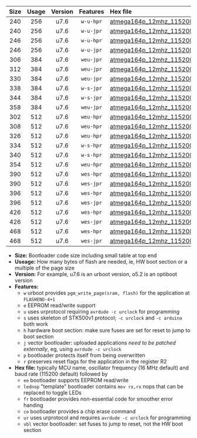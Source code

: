 |Size|Usage|Version|Features|Hex file|
|:-:|:-:|:-:|:-:|:--|
|240|256|u7.6|`w-u-hpr`|[atmega164p_12mhz_115200bps_ur.hex](https://raw.githubusercontent.com/stefanrueger/urboot/main/atmega164p_12mhz_115200bps_ur.hex)|
|240|256|u7.6|`w-u-jpr`|[atmega164p_12mhz_115200bps_ur_vbl.hex](https://raw.githubusercontent.com/stefanrueger/urboot/main/atmega164p_12mhz_115200bps_ur_vbl.hex)|
|246|256|u7.6|`w-u-hpr`|[atmega164p_12mhz_115200bps_lednop_ur.hex](https://raw.githubusercontent.com/stefanrueger/urboot/main/atmega164p_12mhz_115200bps_lednop_ur.hex)|
|246|256|u7.6|`w-u-jpr`|[atmega164p_12mhz_115200bps_lednop_ur_vbl.hex](https://raw.githubusercontent.com/stefanrueger/urboot/main/atmega164p_12mhz_115200bps_lednop_ur_vbl.hex)|
|306|384|u7.6|`weu-jpr`|[atmega164p_12mhz_115200bps_ee_ur_vbl.hex](https://raw.githubusercontent.com/stefanrueger/urboot/main/atmega164p_12mhz_115200bps_ee_ur_vbl.hex)|
|312|384|u7.6|`weu-jpr`|[atmega164p_12mhz_115200bps_ee_lednop_ur_vbl.hex](https://raw.githubusercontent.com/stefanrueger/urboot/main/atmega164p_12mhz_115200bps_ee_lednop_ur_vbl.hex)|
|330|384|u7.6|`weu-jpr`|[atmega164p_12mhz_115200bps_ee_lednop_fr_ur_vbl.hex](https://raw.githubusercontent.com/stefanrueger/urboot/main/atmega164p_12mhz_115200bps_ee_lednop_fr_ur_vbl.hex)|
|338|384|u7.6|`w-s-jpr`|[atmega164p_12mhz_115200bps_vbl.hex](https://raw.githubusercontent.com/stefanrueger/urboot/main/atmega164p_12mhz_115200bps_vbl.hex)|
|344|384|u7.6|`w-s-jpr`|[atmega164p_12mhz_115200bps_lednop_vbl.hex](https://raw.githubusercontent.com/stefanrueger/urboot/main/atmega164p_12mhz_115200bps_lednop_vbl.hex)|
|358|384|u7.6|`weu-jpr`|[atmega164p_12mhz_115200bps_ee_lednop_fr_ce_ur_vbl.hex](https://raw.githubusercontent.com/stefanrueger/urboot/main/atmega164p_12mhz_115200bps_ee_lednop_fr_ce_ur_vbl.hex)|
|302|512|u7.6|`weu-hpr`|[atmega164p_12mhz_115200bps_ee_ur.hex](https://raw.githubusercontent.com/stefanrueger/urboot/main/atmega164p_12mhz_115200bps_ee_ur.hex)|
|308|512|u7.6|`weu-hpr`|[atmega164p_12mhz_115200bps_ee_lednop_ur.hex](https://raw.githubusercontent.com/stefanrueger/urboot/main/atmega164p_12mhz_115200bps_ee_lednop_ur.hex)|
|326|512|u7.6|`weu-hpr`|[atmega164p_12mhz_115200bps_ee_lednop_fr_ur.hex](https://raw.githubusercontent.com/stefanrueger/urboot/main/atmega164p_12mhz_115200bps_ee_lednop_fr_ur.hex)|
|334|512|u7.6|`w-s-hpr`|[atmega164p_12mhz_115200bps.hex](https://raw.githubusercontent.com/stefanrueger/urboot/main/atmega164p_12mhz_115200bps.hex)|
|340|512|u7.6|`w-s-hpr`|[atmega164p_12mhz_115200bps_lednop.hex](https://raw.githubusercontent.com/stefanrueger/urboot/main/atmega164p_12mhz_115200bps_lednop.hex)|
|354|512|u7.6|`weu-hpr`|[atmega164p_12mhz_115200bps_ee_lednop_fr_ce_ur.hex](https://raw.githubusercontent.com/stefanrueger/urboot/main/atmega164p_12mhz_115200bps_ee_lednop_fr_ce_ur.hex)|
|390|512|u7.6|`wes-hpr`|[atmega164p_12mhz_115200bps_ee.hex](https://raw.githubusercontent.com/stefanrueger/urboot/main/atmega164p_12mhz_115200bps_ee.hex)|
|390|512|u7.6|`wes-jpr`|[atmega164p_12mhz_115200bps_ee_vbl.hex](https://raw.githubusercontent.com/stefanrueger/urboot/main/atmega164p_12mhz_115200bps_ee_vbl.hex)|
|396|512|u7.6|`wes-hpr`|[atmega164p_12mhz_115200bps_ee_lednop.hex](https://raw.githubusercontent.com/stefanrueger/urboot/main/atmega164p_12mhz_115200bps_ee_lednop.hex)|
|396|512|u7.6|`wes-jpr`|[atmega164p_12mhz_115200bps_ee_lednop_vbl.hex](https://raw.githubusercontent.com/stefanrueger/urboot/main/atmega164p_12mhz_115200bps_ee_lednop_vbl.hex)|
|426|512|u7.6|`wes-hpr`|[atmega164p_12mhz_115200bps_ee_lednop_fr.hex](https://raw.githubusercontent.com/stefanrueger/urboot/main/atmega164p_12mhz_115200bps_ee_lednop_fr.hex)|
|426|512|u7.6|`wes-jpr`|[atmega164p_12mhz_115200bps_ee_lednop_fr_vbl.hex](https://raw.githubusercontent.com/stefanrueger/urboot/main/atmega164p_12mhz_115200bps_ee_lednop_fr_vbl.hex)|
|468|512|u7.6|`wes-hpr`|[atmega164p_12mhz_115200bps_ee_lednop_fr_ce.hex](https://raw.githubusercontent.com/stefanrueger/urboot/main/atmega164p_12mhz_115200bps_ee_lednop_fr_ce.hex)|
|468|512|u7.6|`wes-jpr`|[atmega164p_12mhz_115200bps_ee_lednop_fr_ce_vbl.hex](https://raw.githubusercontent.com/stefanrueger/urboot/main/atmega164p_12mhz_115200bps_ee_lednop_fr_ce_vbl.hex)|

- **Size:** Bootloader code size including small table at top end
- **Useage:** How many bytes of flash are needed, ie, HW boot section or a multiple of the page size
- **Version:** For example, u7.6 is an urboot version, o5.2 is an optiboot version
- **Features:**
  + `w` urboot provides `pgm_write_page(sram, flash)` for the application at `FLASHEND-4+1`
  + `e` EEPROM read/write support
  + `u` uses urprotocol requiring `avrdude -c urclock` for programming
  + `s` uses skeleton of STK500v1 protocol; `-c urclock` and `-c arduino` both work
  + `h` hardware boot section: make sure fuses are set for reset to jump to boot section
  + `j` vector bootloader: uploaded applications *need to be patched externally*, eg, using `avrdude -c urclock`
  + `p` bootloader protects itself from being overwritten
  + `r` preserves reset flags for the application in the register R2
- **Hex file:** typically MCU name, oscillator frequency (16 MHz default) and baud rate (115200 default) followed by
  + `ee` bootloader supports EEPROM read/write
  + `lednop` "template" bootloader contains `mov rx,rx` nops that can be replaced to toggle LEDs
  + `fr` bootloader provides non-essential code for smoother error handing
  + `ce` bootloader provides a chip erase command
  + `ur` uses urprotocol and requires `avrdude -c urclock` for programming
  + `vbl` vector bootloader: set fuses to jump to reset, not the HW boot section
